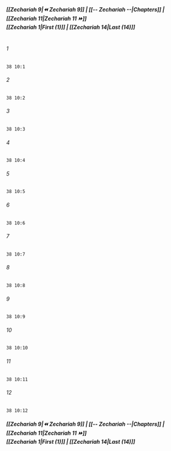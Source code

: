 
##### **[[Zechariah 9|⏪ Zechariah 9]] | [[-- Zechariah --|Chapters]] | [[Zechariah 11|Zechariah 11 ⏩]]**<br>**[[Zechariah 1|First (1)]] | [[Zechariah 14|Last (14)]]**<br><br>

###### 1
``` verse
38 10:1
```
###### 2
``` verse
38 10:2
```
###### 3
``` verse
38 10:3
```
###### 4
``` verse
38 10:4
```
###### 5
``` verse
38 10:5
```
###### 6
``` verse
38 10:6
```
###### 7
``` verse
38 10:7
```
###### 8
``` verse
38 10:8
```
###### 9
``` verse
38 10:9
```
###### 10
``` verse
38 10:10
```
###### 11
``` verse
38 10:11
```
###### 12
``` verse
38 10:12
```

##### **[[Zechariah 9|⏪ Zechariah 9]] | [[-- Zechariah --|Chapters]] | [[Zechariah 11|Zechariah 11 ⏩]]**<br>**[[Zechariah 1|First (1)]] | [[Zechariah 14|Last (14)]]**

